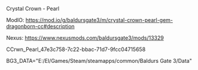 Crystal Crown - Pearl

ModIO: https://mod.io/g/baldursgate3/m/crystal-crown-pearl-gem-dragonborn-cc#description

Nexus: https://www.nexusmods.com/baldursgate3/mods/13329

CCrwn_Pearl_47e3c758-7c22-bbac-71d7-9fcc04715658

BG3_DATA="E:/El/Games/Steam/steamapps/common/Baldurs Gate 3/Data"
